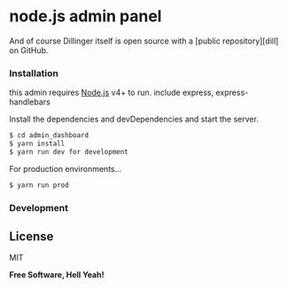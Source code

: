 # node.js admin panel

And of course Dillinger itself is open source with a [public repository][dill]
 on GitHub.

### Installation

this admin requires [Node.js](https://nodejs.org/) v4+ to run.
include express, express-handlebars

Install the dependencies and devDependencies and start the server.

```sh
$ cd admin_dashboard
$ yarn install 
$ yarn run dev for development 
```

For production environments...

```sh
$ yarn run prod
```

### Development

License
----

MIT


**Free Software, Hell Yeah!**

